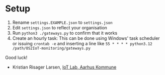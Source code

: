 # Setup
1. Rename `settings.EXAMPLE.json` to `settings.json`
2. Edit `settings.json` to reflect your organisation
3. Run `python3 ./gateways.py` to confirm that it works
4. Create an hourly task: This can be done using Windows' task scheduler or issuing `crontab -e` and inserting a line like `55 * * * * python3.12 /path/OS2IoT-monitoring/gateways.py`

Good luck!

- Kristian Risager Larsen, [IoT Lab, Aarhus Kommune](https://iot.aarhus.dk)